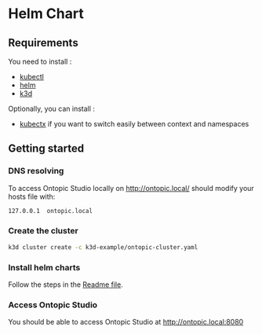 Helm Chart
==========

Requirements
------------

You need to install :

* [kubectl](https://kubernetes.io/docs/tasks/tools/)
* [helm](https://helm.sh/docs/intro/install/)
* [k3d](https://k3d.io/stable/#installation)

Optionally, you can install :

* [kubectx](https://github.com/ahmetb/kubectx) if you want to switch easily between context and namespaces


Getting started
---------------

### DNS resolving
To access Ontopic Studio locally on http://ontopic.local/ should modify your hosts file with:

```bash
127.0.0.1  ontopic.local
```

### Create the cluster

```bash
k3d cluster create -c k3d-example/ontopic-cluster.yaml
```

### Install helm charts
Follow the steps in the [Readme file](./README.md).

### Access Ontopic Studio

You should be able to access Ontopic Studio at http://ontopic.local:8080
